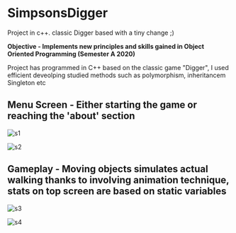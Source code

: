 # SimpsonsDigger
Project in c++. classic Digger based with a tiny change ;)

**Objective - Implements new principles and skills gained in Object Oriented Programming (Semester A 2020)**

Project has programmed in C++ based on the classic game "Digger", I used efficient deveolping studied methods such as polymorphism, inheritancem Singleton etc

## Menu Screen - Either starting the game or reaching the 'about' section

![s1](https://user-images.githubusercontent.com/72853162/108853792-d10f3380-75ef-11eb-9100-db31e547587a.JPG)




![s2](https://user-images.githubusercontent.com/72853162/108853797-d1a7ca00-75ef-11eb-856f-95ece35ad869.JPG)

## Gameplay - Moving objects simulates actual walking thanks to involving animation technique, stats on top screen are based on static variables

![s3](https://user-images.githubusercontent.com/72853162/108853798-d2406080-75ef-11eb-97a2-3ba37bd578ca.JPG)


![s4](https://user-images.githubusercontent.com/72853162/108853801-d2406080-75ef-11eb-9bcc-d9ccd3b3f35f.JPG)
